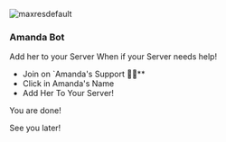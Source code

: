 ![maxresdefault](https://github.com/AmandaKellyBot/-AmandaKelly/assets/148704333/cd708efe-e4dc-4715-8e56-cc47352fdcfb)
### Amanda Bot
Add her to your Server When if your Server needs help!

- Join on `Amanda's Support 🌇🌆**
- Click in Amanda's Name
- Add Her To Your Server!


You are done!


See you later!
